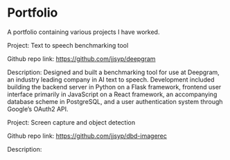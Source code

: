 # Portfolio
A portfolio containing various projects I have worked.


Project: Text to speech benchmarking tool

Github repo link: https://github.com/jjsyp/deepgram

Description: Designed and built a benchmarking tool for use at Deepgram, an industry leading company in AI text to 
speech.  Development included building the backend server in Python on a Flask framework, frontend 
user interface primarily in JavaScript on a React framework, an accompanying database scheme in 
PostgreSQL, and a user authentication system through Google’s OAuth2 API. 


Project: Screen capture and object detection

Github repo link: https://github.com/jjsyp/dbd-imagerec

Description: 
